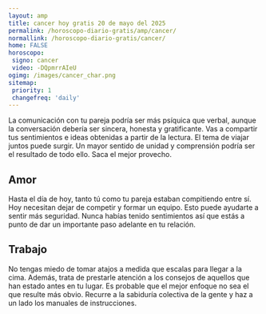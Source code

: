 ```yaml
---
layout: amp
title: cancer hoy gratis 20 de mayo del 2025 
permalink: /horoscopo-diario-gratis/amp/cancer/
normallink: /horoscopo-diario-gratis/cancer/
home: FALSE
horoscopo:
 signo: cancer
 video: -DQpmrrAIeU
ogimg: /images/cancer_char.png
sitemap:
 priority: 1
 changefreq: 'daily'
---
```



La comunicación con tu pareja podría ser más psíquica que verbal, aunque la conversación debería ser sincera, honesta y gratificante. Vas a compartir tus sentimientos e ideas obtenidas a partir de la lectura. El tema de viajar juntos puede surgir. Un mayor sentido de unidad y comprensión podría ser el resultado de todo ello. Saca el mejor provecho.

## Amor

Hasta el día de hoy, tanto tú como tu pareja estaban compitiendo entre sí. Hoy necesitan dejar de competir y formar un equipo. Esto puede ayudarte a sentir más seguridad. Nunca habías tenido sentimientos así que estás a punto de dar un importante paso adelante en tu relación.

## Trabajo

No tengas miedo de tomar atajos a medida que escalas para llegar a la cima. Además, trata de prestarle atención a los consejos de aquellos que han estado antes en tu lugar. Es probable que el mejor enfoque no sea el que resulte más obvio. Recurre a la sabiduría colectiva de la gente y haz a un lado los manuales de instrucciones.